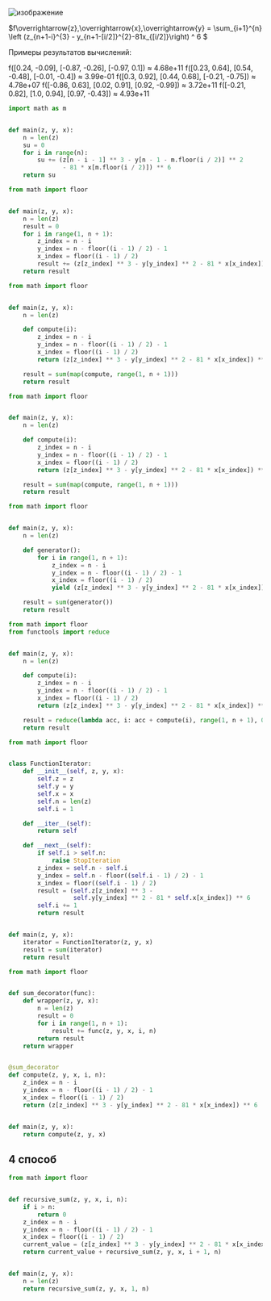 ![изображение](https://github.com/mir4sem/python/assets/70198995/7d6addd5-2457-4298-93f3-907653b05a87)

$f\overrightarrow{z},\overrightarrow{x},\overrightarrow{y} = \sum_{i+1}^{n} \left (z_{n+1-i}^{3} - y_{n+1-[i/2]}^{2}-81x_{[i/2]}\right) ^ 6 $
 
Примеры результатов вычислений:

f([0.24, -0.09],
[-0.87, -0.26],
[-0.97, 0.1]) ≈ 4.68e+11
f([0.23, 0.64],
[0.54, -0.48],
[-0.01, -0.4]) ≈ 3.99e-01
f([0.3, 0.92],
[0.44, 0.68],
[-0.21, -0.75]) ≈ 4.78e+07
f([-0.86, 0.63],
[0.02, 0.91],
[0.92, -0.99]) ≈ 3.72e+11
f([-0.21, 0.82],
[1.0, 0.94],
[0.97, -0.43]) ≈ 4.93e+11

```python
import math as m


def main(z, y, x):
    n = len(z)
    su = 0
    for i in range(n):
        su += (z[n - i - 1] ** 3 - y[n - 1 - m.floor(i / 2)] ** 2
               - 81 * x[m.floor(i / 2)]) ** 6
    return su

```

```python
from math import floor


def main(z, y, x):
    n = len(z)
    result = 0
    for i in range(1, n + 1):
        z_index = n - i
        y_index = n - floor((i - 1) / 2) - 1
        x_index = floor((i - 1) / 2)
        result += (z[z_index] ** 3 - y[y_index] ** 2 - 81 * x[x_index]) ** 6
    return result

```

```python
from math import floor


def main(z, y, x):
    n = len(z)

    def compute(i):
        z_index = n - i
        y_index = n - floor((i - 1) / 2) - 1
        x_index = floor((i - 1) / 2)
        return (z[z_index] ** 3 - y[y_index] ** 2 - 81 * x[x_index]) ** 6

    result = sum(map(compute, range(1, n + 1)))
    return result

```

```python
from math import floor


def main(z, y, x):
    n = len(z)

    def compute(i):
        z_index = n - i
        y_index = n - floor((i - 1) / 2) - 1
        x_index = floor((i - 1) / 2)
        return (z[z_index] ** 3 - y[y_index] ** 2 - 81 * x[x_index]) ** 6

    result = sum(map(compute, range(1, n + 1)))
    return result

```

```python
from math import floor


def main(z, y, x):
    n = len(z)

    def generator():
        for i in range(1, n + 1):
            z_index = n - i
            y_index = n - floor((i - 1) / 2) - 1
            x_index = floor((i - 1) / 2)
            yield (z[z_index] ** 3 - y[y_index] ** 2 - 81 * x[x_index]) ** 6

    result = sum(generator())
    return result

```

```python
from math import floor
from functools import reduce


def main(z, y, x):
    n = len(z)

    def compute(i):
        z_index = n - i
        y_index = n - floor((i - 1) / 2) - 1
        x_index = floor((i - 1) / 2)
        return (z[z_index] ** 3 - y[y_index] ** 2 - 81 * x[x_index]) ** 6

    result = reduce(lambda acc, i: acc + compute(i), range(1, n + 1), 0)
    return result

```

```python
from math import floor


class FunctionIterator:
    def __init__(self, z, y, x):
        self.z = z
        self.y = y
        self.x = x
        self.n = len(z)
        self.i = 1

    def __iter__(self):
        return self

    def __next__(self):
        if self.i > self.n:
            raise StopIteration
        z_index = self.n - self.i
        y_index = self.n - floor((self.i - 1) / 2) - 1
        x_index = floor((self.i - 1) / 2)
        result = (self.z[z_index] ** 3 -
                  self.y[y_index] ** 2 - 81 * self.x[x_index]) ** 6
        self.i += 1
        return result


def main(z, y, x):
    iterator = FunctionIterator(z, y, x)
    result = sum(iterator)
    return result

```

```python
from math import floor


def sum_decorator(func):
    def wrapper(z, y, x):
        n = len(z)
        result = 0
        for i in range(1, n + 1):
            result += func(z, y, x, i, n)
        return result
    return wrapper


@sum_decorator
def compute(z, y, x, i, n):
    z_index = n - i
    y_index = n - floor((i - 1) / 2) - 1
    x_index = floor((i - 1) / 2)
    return (z[z_index] ** 3 - y[y_index] ** 2 - 81 * x[x_index]) ** 6


def main(z, y, x):
    return compute(z, y, x)

```

## 4 способ
```python
from math import floor


def recursive_sum(z, y, x, i, n):
    if i > n:
        return 0
    z_index = n - i
    y_index = n - floor((i - 1) / 2) - 1
    x_index = floor((i - 1) / 2)
    current_value = (z[z_index] ** 3 - y[y_index] ** 2 - 81 * x[x_index]) ** 6
    return current_value + recursive_sum(z, y, x, i + 1, n)


def main(z, y, x):
    n = len(z)
    return recursive_sum(z, y, x, 1, n)

```
